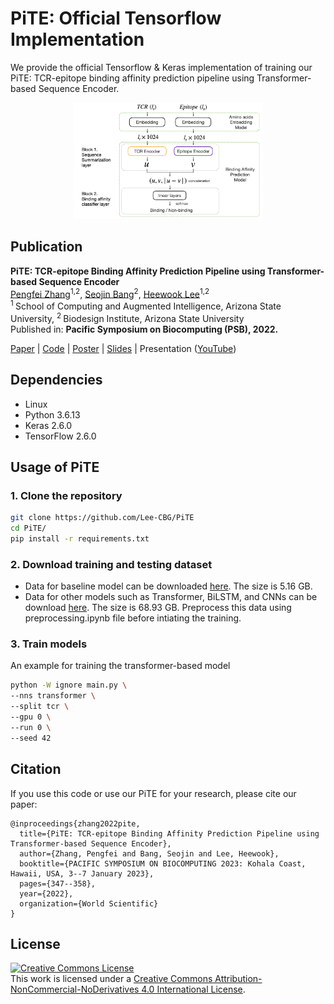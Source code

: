 # PiTE: Official Tensorflow Implementation

We provide the official Tensorflow & Keras implementation of training our PiTE: TCR-epitope binding affinity prediction pipeline using Transformer-based Sequence Encoder.

<p align="center"><img width=60% alt="Overview" src="https://github.com/Lee-CBG/PiTE/blob/main/figures/pipeline.png"></p>

## Publication
<b>PiTE: TCR-epitope Binding Affinity Prediction Pipeline using Transformer-based Sequence Encoder </b> <br/>
[Pengfei Zhang](https://github.com/pzhang84)<sup>1,2</sup>, [Seojin Bang](http://seojinb.com/)<sup>2</sup>, [Heewook Lee](https://scai.engineering.asu.edu/faculty/computer-science-and-engineering/heewook-lee/)<sup>1,2</sup><br/>
<sup>1 </sup>School of Computing and Augmented Intelligence, Arizona State University, <sup>2 </sup>Biodesign Institute, Arizona State University <br/>
Published in: **Pacific Symposium on Biocomputing (PSB), 2022.**


[Paper](https://www.worldscientific.com/doi/pdf/10.1142/9789811270611_0032) | [Code](https://github.com/Lee-CBG/PiTE) | [Poster](https://github.com/Lee-CBG/PiTE/blob/main/Supplementary/PiTE_PSB23_Poster.pdf) | [Slides](#) | Presentation ([YouTube](#))

## Dependencies

+ Linux
+ Python 3.6.13
+ Keras 2.6.0
+ TensorFlow 2.6.0

## Usage of PiTE

### 1. Clone the repository
```bash
git clone https://github.com/Lee-CBG/PiTE
cd PiTE/
pip install -r requirements.txt
```

### 2. Download training and testing dataset
- Data for baseline model can be downloaded [here](https://www.dropbox.com/sh/nnsgagtd7uf2a3f/AAB3-u3Is2l0YINfNQOg7kOYa?dl=0). The size is 5.16 GB.
- Data for other models such as Transformer, BiLSTM, and CNNs can be download [here](https://www.dropbox.com/sh/34t3qtivzn7z6u7/AACA05wYDUjDrej4qDcjnv_6a?dl=0). The size is 68.93 GB. Preprocess this data using preprocessing.ipynb file before intiating the training. 


### 3. Train models
An example for training the transformer-based model

```bash
python -W ignore main.py \
--nns transformer \
--split tcr \
--gpu 0 \
--run 0 \
--seed 42
```

## Citation
If you use this code or use our PiTE for your research, please cite our paper:
```
@inproceedings{zhang2022pite,
  title={PiTE: TCR-epitope Binding Affinity Prediction Pipeline using Transformer-based Sequence Encoder},
  author={Zhang, Pengfei and Bang, Seojin and Lee, Heewook},
  booktitle={PACIFIC SYMPOSIUM ON BIOCOMPUTING 2023: Kohala Coast, Hawaii, USA, 3--7 January 2023},
  pages={347--358},
  year={2022},
  organization={World Scientific}
}
```

## License
<a rel="license" href="http://creativecommons.org/licenses/by-nc-nd/4.0/"><img alt="Creative Commons License" style="border-width:0" src="https://i.creativecommons.org/l/by-nc-nd/4.0/88x31.png" /></a><br />This work is licensed under a <a rel="license" href="http://creativecommons.org/licenses/by-nc-nd/4.0/">Creative Commons Attribution-NonCommercial-NoDerivatives 4.0 International License</a>.
